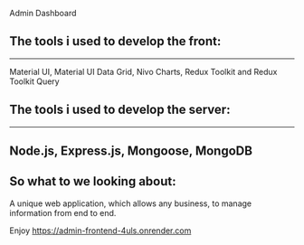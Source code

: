 Admin Dashboard

## The tools i used to develop the front: 
-------------------------------------------
Material UI, Material UI Data Grid, Nivo Charts, Redux Toolkit and Redux Toolkit Query

## The tools i used to develop the server: 
-------------------------------------------
Node.js, Express.js, Mongoose, MongoDB
-------------------------------------------

## So what to we looking about: 
A unique web application, which allows any business,
to manage information from end to end.


Enjoy
https://admin-frontend-4uls.onrender.com
